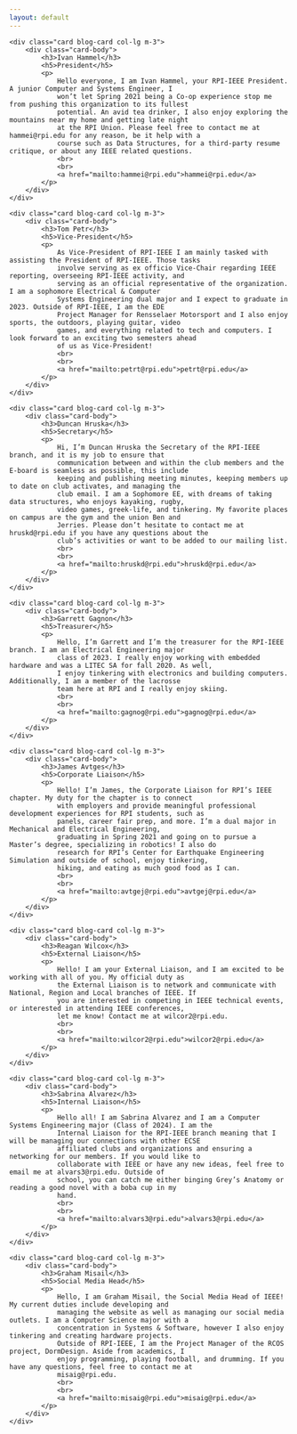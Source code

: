 ```yaml
---
layout: default
---
```


<div class="row">

    <div class="card blog-card col-lg m-3">
        <div class="card-body">
            <h3>Ivan Hammel</h3>
            <h5>President</h5>
            <p>
                Hello everyone, I am Ivan Hammel, your RPI-IEEE President. A junior Computer and Systems Engineer, I
                won’t let Spring 2021 being a Co-op experience stop me from pushing this organization to its fullest
                potential. An avid tea drinker, I also enjoy exploring the mountains near my home and getting late night
                at the RPI Union. Please feel free to contact me at hammei@rpi.edu for any reason, be it help with a
                course such as Data Structures, for a third-party resume critique, or about any IEEE related questions.
                <br>
                <br>
                <a href="mailto:hammei@rpi.edu">hammei@rpi.edu</a>
            </p>
        </div>
    </div>

    <div class="card blog-card col-lg m-3">
        <div class="card-body">
            <h3>Tom Petr</h3>
            <h5>Vice-President</h5>
            <p>
                As Vice-President of RPI-IEEE I am mainly tasked with assisting the President of RPI-IEEE. Those tasks
                involve serving as ex officio Vice-Chair regarding IEEE reporting, overseeing RPI-IEEE activity, and
                serving as an official representative of the organization. I am a sophomore Electrical & Computer
                Systems Engineering dual major and I expect to graduate in 2023. Outside of RPI-IEEE, I am the EDE
                Project Manager for Rensselaer Motorsport and I also enjoy sports, the outdoors, playing guitar, video
                games, and everything related to tech and computers. I look forward to an exciting two semesters ahead
                of us as Vice-President!
                <br>
                <br>
                <a href="mailto:petrt@rpi.edu">petrt@rpi.edu</a>
            </p>
        </div>
    </div>

    <div class="card blog-card col-lg m-3">
        <div class="card-body">
            <h3>Duncan Hruska</h3>
            <h5>Secretary</h5>
            <p>
                Hi, I’m Duncan Hruska the Secretary of the RPI-IEEE branch, and it is my job to ensure that
                communication between and within the club members and the E-board is seamless as possible, this include
                keeping and publishing meeting minutes, keeping members up to date on club activates, and managing the
                club email. I am a Sophomore EE, with dreams of taking data structures, who enjoys kayaking, rugby,
                video games, greek-life, and tinkering. My favorite places on campus are the gym and the union Ben and
                Jerries. Please don’t hesitate to contact me at hruskd@rpi.edu if you have any questions about the
                club’s activities or want to be added to our mailing list.
                <br>
                <br>
                <a href="mailto:hruskd@rpi.edu">hruskd@rpi.edu</a>
            </p>
        </div>
    </div>

</div>

<div class="row">

    <div class="card blog-card col-lg m-3">
        <div class="card-body">
            <h3>Garrett Gagnon</h3>
            <h5>Treasurer</h5>
            <p>
                Hello, I’m Garrett and I’m the treasurer for the RPI-IEEE branch. I am an Electrical Engineering major
                class of 2023. I really enjoy working with embedded hardware and was a LITEC SA for fall 2020. As well,
                I enjoy tinkering with electronics and building computers. Additionally, I am a member of the lacrosse
                team here at RPI and I really enjoy skiing.
                <br>
                <br>
                <a href="mailto:gagnog@rpi.edu">gagnog@rpi.edu</a>
            </p>
        </div>
    </div>

    <div class="card blog-card col-lg m-3">
        <div class="card-body">
            <h3>James Avtges</h3>
            <h5>Corporate Liaison</h5>
            <p>
                Hello! I’m James, the Corporate Liaison for RPI’s IEEE chapter. My duty for the chapter is to connect
                with employers and provide meaningful professional development experiences for RPI students, such as
                panels, career fair prep, and more. I’m a dual major in Mechanical and Electrical Engineering,
                graduating in Spring 2021 and going on to pursue a Master’s degree, specializing in robotics! I also do
                research for RPI’s Center for Earthquake Engineering Simulation and outside of school, enjoy tinkering,
                hiking, and eating as much good food as I can.
                <br>
                <br>
                <a href="mailto:avtgej@rpi.edu">avtgej@rpi.edu</a>
            </p>
        </div>
    </div>

    <div class="card blog-card col-lg m-3">
        <div class="card-body">
            <h3>Reagan Wilcox</h3>
            <h5>External Liaison</h5>
            <p>
                Hello! I am your External Liaison, and I am excited to be working with all of you. My official duty as
                the External Liaison is to network and communicate with National, Region and Local branches of IEEE. If
                you are interested in competing in IEEE technical events, or interested in attending IEEE conferences,
                let me know! Contact me at wilcor2@rpi.edu.
                <br>
                <br>
                <a href="mailto:wilcor2@rpi.edu">wilcor2@rpi.edu</a>
            </p>
        </div>
    </div>

</div>

<div class="row">

    <div class="card blog-card col-lg m-3">
        <div class="card-body">
            <h3>Sabrina Alvarez</h3>
            <h5>Internal Liaison</h5>
            <p>
                Hello all! I am Sabrina Alvarez and I am a Computer Systems Engineering major (Class of 2024). I am the
                Internal Liaison for the RPI-IEEE branch meaning that I will be managing our connections with other ECSE
                affiliated clubs and organizations and ensuring a networking for our members. If you would like to
                collaborate with IEEE or have any new ideas, feel free to email me at alvars3@rpi.edu. Outside of
                school, you can catch me either binging Grey’s Anatomy or reading a good novel with a boba cup in my
                hand.
                <br>
                <br>
                <a href="mailto:alvars3@rpi.edu">alvars3@rpi.edu</a>
            </p>
        </div>
    </div>

    <div class="card blog-card col-lg m-3">
        <div class="card-body">
            <h3>Graham Misail</h3>
            <h5>Social Media Head</h5>
            <p>
                Hello, I am Graham Misail, the Social Media Head of IEEE! My current duties include developing and
                managing the website as well as managing our social media outlets. I am a Computer Science major with a
                concentration in Systems & Software, however I also enjoy tinkering and creating hardware projects.
                Outside of RPI-IEEE, I am the Project Manager of the RCOS project, DormDesign. Aside from academics, I
                enjoy programming, playing football, and drumming. If you have any questions, feel free to contact me at
                misaig@rpi.edu.
                <br>
                <br>
                <a href="mailto:misaig@rpi.edu">misaig@rpi.edu</a>
            </p>
        </div>
    </div>

</div>